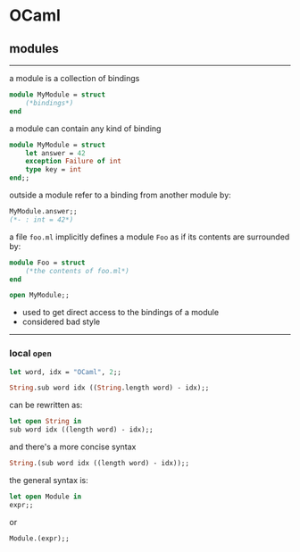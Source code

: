 # OCaml

## modules

---

a module is a collection of bindings

```ocaml
module MyModule = struct
    (*bindings*)
end
```

<!--vert-->

a module can contain any kind of binding

```ocaml
module MyModule = struct
    let answer = 42
    exception Failure of int
    type key = int
end;;
```
<!-- .element: data-thebe-executable-ocaml data-language="text/x-ocaml" -->

<!--vert-->

outside a module refer to a binding from another module by:

```ocaml
MyModule.answer;;
(*- : int = 42*)
```
<!-- .element: data-thebe-executable-ocaml data-language="text/x-ocaml" -->

<!--vert-->

a file `foo.ml` implicitly defines a module `Foo` as if its contents are surrounded by:

```ocaml
module Foo = struct
    (*the contents of foo.ml*)
end
```

<!--vert-->

```ocaml
open MyModule;;
```
<!-- .element: data-thebe-executable-ocaml data-language="text/x-ocaml" -->

* used to get direct access to the bindings of a module
* considered bad style

---

### local `open`

```ocaml
let word, idx = "OCaml", 2;;

String.sub word idx ((String.length word) - idx);;
```
<!-- .element: data-thebe-executable-ocaml data-language="text/x-ocaml" -->

can be rewritten as:

```ocaml
let open String in
sub word idx ((length word) - idx);;
```
<!-- .element: data-thebe-executable-ocaml data-language="text/x-ocaml" -->

<!--vert-->

and there's a more concise syntax

```ocaml
String.(sub word idx ((length word) - idx));;
```
<!-- .element: data-thebe-executable-ocaml data-language="text/x-ocaml" -->

<!--vert-->

the general syntax is:

```ocaml
let open Module in
expr;;
```

or

```ocaml
Module.(expr);;
```
